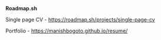 **Roadmap.sh**

Single page CV - https://roadmap.sh/projects/single-page-cv

Portfolio - https://manishbogoto.github.io/resume/
